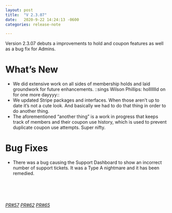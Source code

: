 ```yaml
---
layout: post
title:  "V 2.3.07"
date:   2020-9-22 14:24:13 -0600
categories: release-note

---
```

Version 2.3.07 debuts a improvements to hold and coupon features as well as a bug fix for Admins. 

# What’s New
- We did extensive work on all sides of membership holds and laid groundwork for future enhancements. ::sings Wilson Phillips: hollllllld on for one more dayyyy::
- We updated Stripe packages and interfaces. When those aren’t up to date it’s not a cute look. And basically we had to do that thing in order to do another thing. 
- The aforementioned “another thing” is a work in progress that keeps track of members and their coupon use history, which is used to prevent duplicate coupon use attempts. Super nifty. 






# Bug Fixes

- There was a bug causing the Support Dashboard to show an incorrect number of support tickets. It was a Type A nightmare and it has been remedied.  
<br/><br/>
<br/><br/>


*[PR#57](https://github.com/streetparking/my-streetparking/pull/57#issue-487708063)* *[PR#62](https://github.com/streetparking/my-streetparking/pull/62#issue-488692409)* *[PR#65](https://github.com/streetparking/my-streetparking/pull/65#issue-489472697)* 